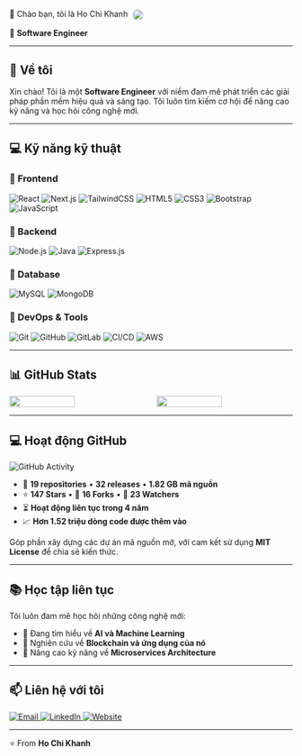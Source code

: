 👋 Chào bạn, tôi là Ho Chi Khanh <img src="https://static.vecteezy.com/system/resources/previews/010/310/892/non_2x/vietnam-flag-icon-sign-png.png" width="20" height="20" style="vertical-align: middle; border-radius: 50%; margin-left: 4px;" />

💼 **Software Engineer**

---

## 🚀 Về tôi
Xin chào! Tôi là một **Software Engineer** với niềm đam mê phát triển các giải pháp phần mềm hiệu quả và sáng tạo. Tôi luôn tìm kiếm cơ hội để nâng cao kỹ năng và học hỏi công nghệ mới.

---

## 💻 Kỹ năng kỹ thuật

### 🔹 Frontend
<p>
  <img alt="React" src="https://img.shields.io/badge/-React-61DAFB?style=for-the-badge&logo=react&logoColor=black" />
  <img alt="Next.js" src="https://img.shields.io/badge/-Next.js-000000?style=for-the-badge&logo=next.js&logoColor=white" />
  <img alt="TailwindCSS" src="https://img.shields.io/badge/-TailwindCSS-38B2AC?style=for-the-badge&logo=tailwind-css&logoColor=white" />
  <img alt="HTML5" src="https://img.shields.io/badge/-HTML5-E34F26?style=for-the-badge&logo=html5&logoColor=white" />
  <img alt="CSS3" src="https://img.shields.io/badge/-CSS3-1572B6?style=for-the-badge&logo=css3&logoColor=white" />
  <img alt="Bootstrap" src="https://img.shields.io/badge/-Bootstrap-7952B3?style=for-the-badge&logo=bootstrap&logoColor=white" />
  <img alt="JavaScript" src="https://img.shields.io/badge/-JavaScript-F7DF1E?style=for-the-badge&logo=javascript&logoColor=black" />
</p>

### 🔹 Backend
<p>
  <img alt="Node.js" src="https://img.shields.io/badge/-Node.js-339933?style=for-the-badge&logo=node.js&logoColor=white" />
  <img alt="Java" src="https://img.shields.io/badge/-Java-007396?style=for-the-badge&logo=java&logoColor=white" />
  <img alt="Express.js" src="https://img.shields.io/badge/-Express.js-000000?style=for-the-badge&logo=express&logoColor=white" />
</p>

### 🔹 Database
<p>
  <img alt="MySQL" src="https://img.shields.io/badge/-MySQL-4479A1?style=for-the-badge&logo=mysql&logoColor=white" />
  <img alt="MongoDB" src="https://img.shields.io/badge/-MongoDB-47A248?style=for-the-badge&logo=mongodb&logoColor=white" />
</p>

### 🔹 DevOps & Tools
<p>
  <img alt="Git" src="https://img.shields.io/badge/-Git-F05032?style=for-the-badge&logo=git&logoColor=white" />
  <img alt="GitHub" src="https://img.shields.io/badge/-GitHub-181717?style=for-the-badge&logo=github&logoColor=white" />
  <img alt="GitLab" src="https://img.shields.io/badge/-GitLab-FCA121?style=for-the-badge&logo=gitlab&logoColor=white" />
  <img alt="CI/CD" src="https://img.shields.io/badge/-CI%2FCD-2088FF?style=for-the-badge&logo=github-actions&logoColor=white" />
  <img alt="AWS" src="https://img.shields.io/badge/-AWS-232F3E?style=for-the-badge&logo=amazon-aws&logoColor=white" />
</p>

---

<h2>📊 GitHub Stats</h2>

<div style="display: flex; gap: 20px; flex-wrap: wrap;">
  <img src="https://github-profile-summary-cards.vercel.app/api/cards/stats?username=khanhchi423&theme=tokyonight" width="48%" />
  <img src="https://github-profile-summary-cards.vercel.app/api/cards/repos-per-language?username=khanhchi423&theme=tokyonight" width="48%" />
</div>

---

## 💻 Hoạt động GitHub

<img src="./path-to-your-image.png" alt="GitHub Activity" />

- 🔹 **19 repositories** • **32 releases** • **1.82 GB mã nguồn**
- ⭐ **147 Stars** • 🍴 **16 Forks** • 👀 **23 Watchers**
- ⏳ **Hoạt động liên tục trong 4 năm**
- 📈 **Hơn 1.52 triệu dòng code được thêm vào**

Góp phần xây dựng các dự án mã nguồn mở, với cam kết sử dụng **MIT License** để chia sẻ kiến thức.

---

## 📚 Học tập liên tục
Tôi luôn đam mê học hỏi những công nghệ mới:

- 🤖 Đang tìm hiểu về **AI và Machine Learning**
- 🔗 Nghiên cứu về **Blockchain và ứng dụng của nó**
- 🧩 Nâng cao kỹ năng về **Microservices Architecture**

---

## 📫 Liên hệ với tôi
<p>
  <a href="mailto:khanhho741@gmail.com">
    <img alt="Email" src="https://img.shields.io/badge/Email-hochikhanh@gmail.com-red?style=for-the-badge&logo=gmail" />
  </a>
  <a href="https://www.linkedin.com/in/hochikhanh/">
    <img alt="LinkedIn" src="https://img.shields.io/badge/LinkedIn-Ho_Chi_Khanh-blue?style=for-the-badge&logo=linkedin" />
  </a>
  <a href="https://hochikhanh.dev">
    <img alt="Website" src="https://img.shields.io/badge/Website-hochikhanh.dev-green?style=for-the-badge&logo=safari" />
  </a>
</p>

---

⭐️ From **Ho Chi Khanh**
